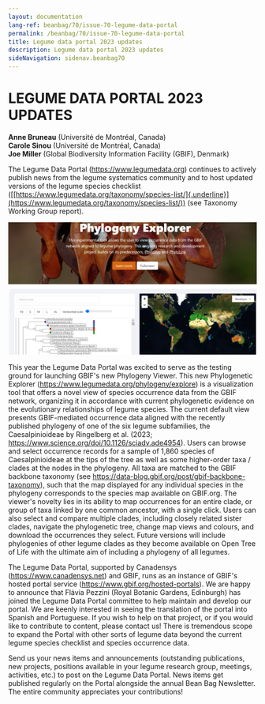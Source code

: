```yaml
---
layout: documentation
lang-ref: beanbag/70/issue-70-legume-data-portal
permalink: /beanbag/70/issue-70-legume-data-portal
title: Legume data portal 2023 updates
description: Legume data portal 2023 updates
sideNavigation: sidenav.beanbag70
---
```


# LEGUME DATA PORTAL 2023 UPDATES

**Anne Bruneau** (Université de Montréal, Canada)  
**Carole Sinou** (Université de Montréal, Canada)  
**Joe Miller** (Global Biodiversity Information Facility (GBIF), Denmark)  

The Legume Data Portal (<https://www.legumedata.org>) continues to actively publish news from the legume systematics community and to host updated versions of the legume species checklist ([[https://www.legumedata.org/taxonomy/species-list/]{.underline}](https://www.legumedata.org/taxonomy/species-list/)) (see Taxonomy Working Group report).  

![](/assets/images/70/Phylogeny_explorer.png)

This year the Legume Data Portal was excited to serve as the testing ground for launching GBIF's new Phylogeny Viewer. This new Phylogenetic Explorer (<https://www.legumedata.org/phylogeny/explore>) is a visualization tool that offers a novel view of species occurrence data from the GBIF network, organizing it in accordance with current phylogenetic evidence on the evolutionary relationships of legume species. The current default view presents GBIF-mediated occurrence data aligned with the recently published phylogeny of one of the six legume subfamilies, the Caesalpinioideae by Ringelberg et al. (2023; <https://www.science.org/doi/10.1126/sciadv.ade4954>). Users can browse and select occurrence records for a sample of 1,860 species of Caesalpinioideae at the tips of the tree as well as some higher-order taxa / clades at the nodes in the phylogeny. All taxa are matched to the GBIF backbone taxonomy (see <https://data-blog.gbif.org/post/gbif-backbone-taxonomy>), such that the map displayed for any individual species in the phylogeny corresponds to the species map available on GBIF.org. The viewer's novelty lies in its ability to map occurrences for an entire clade, or group of taxa linked by one common ancestor, with a single click. Users can also select and compare multiple clades, including closely related sister clades, navigate the phylogenetic tree, change map views and colours, and download the occurrences they select. Future versions will include phylogenies of other legume clades as they become available on Open Tree of Life with the ultimate aim of including a phylogeny of all legumes.  

The Legume Data Portal, supported by Canadensys (<https://www.canadensys.net>) and GBIF, runs as an instance of GBIF's hosted portal service (<https://www.gbif.org/hosted-portals>). We are happy to announce that Flávia Pezzini (Royal Botanic Gardens, Edinburgh) has joined the Legume Data Portal committee to help maintain and develop our portal. We are keenly interested in seeing the translation of the portal into Spanish and Portuguese. If you wish to help on that project, or if you would like to contribute to content, please contact us! There is tremendous scope to expand the Portal with other sorts of legume data beyond the current legume species checklist and species occurrence data.  

Send us your news items and announcements (outstanding publications, new projects, positions available in your legume research group, meetings, activities, etc.) to post on the Legume Data Portal. News items get published regularly on the Portal alongside the annual Bean Bag Newsletter. The entire community appreciates your contributions!  
